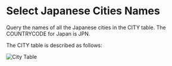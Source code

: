# Select Japanese Cities Names
Query the names of all the Japanese cities in the CITY table. The COUNTRYCODE for Japan is JPN.

The CITY table is described as follows:

![City Table](https://s3.amazonaws.com/hr-challenge-images/8137/1449729804-f21d187d0f-CITY.jpg)
